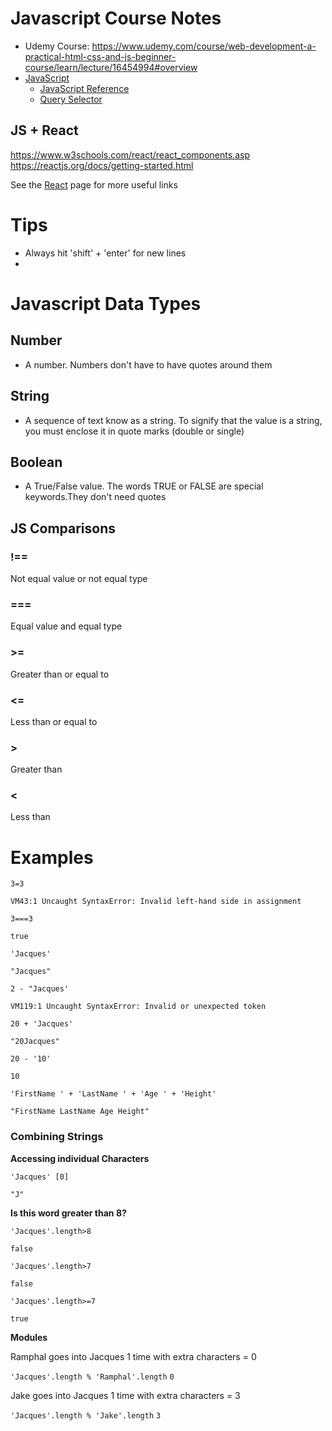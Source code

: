 # Javascript Course Notes

- Udemy Course: https://www.udemy.com/course/web-development-a-practical-html-css-and-js-beginner-course/learn/lecture/16454994#overview
- [JavaScript](https://www.w3schools.com/js/default.asp)
	- [JavaScript Reference](https://www.w3schools.com/jsref/)
	- [Query Selector](https://www.w3schools.com/jsref/met_element_queryselector.asp)

## JS + React

https://www.w3schools.com/react/react_components.asp
https://reactjs.org/docs/getting-started.html

See the [React](react.md) page for more useful links


# Tips
- Always hit 'shift' + 'enter' for new lines
- 

# Javascript Data Types

## Number

- A number. Numbers don't have to have quotes around them

## String

- A sequence of text know as a string. To signify that the value is a string, you must enclose it in quote marks (double or single)

## Boolean

- A True/False value. The words TRUE or FALSE are special keywords.They don't need quotes

## JS Comparisons

### !==

Not equal value or not equal type

### ===

Equal value and equal type

### >=

Greater than or equal to

### <=

Less than or equal to

### >

Greater than

### <

Less than

# Examples
`3=3`

`VM43:1 Uncaught SyntaxError: Invalid left-hand side in assignment`

`3===3`

`true`

`'Jacques'`

`"Jacques"`

`2 - "Jacques'`

`VM119:1 Uncaught SyntaxError: Invalid or unexpected token`

`20 + 'Jacques'`

`"20Jacques"`

`20 - '10'`

`10`

`'FirstName ' + 'LastName ' + 'Age ' + 'Height'`

`"FirstName LastName Age Height"`

### Combining Strings 

**Accessing individual Characters**

`'Jacques' [0]`

`"J"`

**Is this word greater than 8?**

`'Jacques'.length>8`

`false`

`'Jacques'.length>7`

`false`

`'Jacques'.length>=7`

`true`

**Modules**

Ramphal goes into Jacques 1 time with extra characters = 0

`'Jacques'.length % 'Ramphal'.length`
`0`

Jake goes into Jacques 1 time with extra characters = 3

`'Jacques'.length % 'Jake'.length`
`3`
